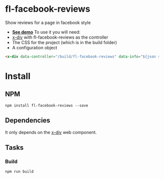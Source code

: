 # fl-facebook-reviews

Show reviews for a page in facebook style

- **[See demo]()**
To use it you will need:
- [x-div](https://github.com/fourlabsldn/x-div) with fl-facebook-reviews as the controller
- The CSS for the project (which is in the build folder)
- A configuration object

``` HTML
<x-div data-controller="/build/fl-facebook-reviews" data-info="${json string}"></x-div>
```

# Install
## NPM
```
npm install fl-facebook-reviews --save
```

## Dependencies

It only depends on the [x-div](https://github.com/fourlabsldn/x-div) web component.

## Tasks

### Build
```
npm run build
```
